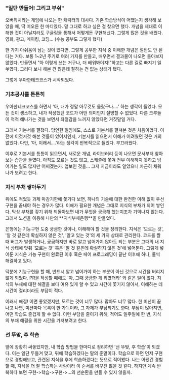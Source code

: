 ### "일단 만들어! 그리고 부숴"

오버워치라는 게임에 나오는 한 캐릭터의 대사다. 기존 학습방식이 어땠는지 생각해 보았을 때, 딱 떠오른 한 마디였다. 말 그대로 하고 싶은 걸 찾으면 했다. 개념을 제대로 이해한 것이 아닐지라도 구글링을 통해서 어떻게든 구현해냈다. 그렇게 많은 것을 배웠다. 영화, 광고, 메이킹, 코딩... (수능 공부도 그렇게 했다)

한 가지 아쉬움이 남는 것이 있다면, 그렇게 공부한 지식 중 이해한 개념은 절반도 안 된다는 거다. 보통 1~2년 주기로 여러 가지를 만들고, 배우면서 결과물이 나오면 돌아보지 않았다. 만들면서 "아 이렇게 쓰는 거구나, 더 배워봐야지!"하고는 다른 길로 빠지기 일쑤였다. 그러다 보니 해본 건 많은데 잘하는 건 없는 상태가 됐다.

그렇게 우아한테크코스가 시작되었다.

### 기초공사를 튼튼히

우아한테크코스를 하면서 '아, 내가 정말 아무것도 몰랐구나….' 하는 생각이 들었다. 모든 것이 생소하고, 내가 작성했던 코드가 어떤 의미인지 설명할 수 없었다. 다른 크루들이 척척 해나가는 것을 보면서 좌절감을 느끼지 않았다면 거짓말일 거다.

그래서 기본서를 펼쳤다. 당연한 일임에도, 스스로 기본서를 펼쳐본 것은 처음이었다. 이전에 이것저것 해본 것들이 있어서인지, 기본서를 읽으면서 이해가 어려웠던 것은 거의 없었다. 다만, '아, 이래서….'라는 생각이 반복적으로 들었다. 부끄러웠다.

이후로 기본서를 틈틈이 읽으면서, 새로운 개념, 라이브러리 등이 나오면 문서부터 찾아보는 습관을 들였다. 아직도 모르는 것도 많고, 스케줄에 쫓겨 전부 이해하지 못하고 넘어가는 일도 많지만 어쩌겠는가. 업보인 것을... 그저 지금이라도 알았으니 차근히 채워나가 보려고 한다.

### 지식 부채 쌓아두기

위에도 적었듯 과제 마감기한에 쫓기다 보면, 하나의 기술에 대한 완전한 이해 없이 우선 구현을 끝내야 하는 경우가 많다. 이해가 필요한 개념은 그대로 지식의 부채가 되어 쌓인다. 막상 부채를 갚기 위해 되돌아보면 내가 무엇을 궁금해 했는지조차 기억나지 않는다. 그래서 노션을 이용해 나만의 \*\*지식부채은행\*\*을 만들었다.

은행에는 기능구현 도중 궁금한 것이나, 이해해야 할 것을 정리한다. 지식은 '모르는 것', '알 것 같은데 확실하지 않은 것', '알고 있는 것'의 세 가지 상태로 관리한다. 코드를 짤 때 버그가 발생하거나, 궁금하지만 바로 알고 넘어가지 않아도 되는 부분은 그때의 내 지식 상태에 맞춰 '모르는 것' 혹은 '알 것 같은데 확실하지 않은 것'에 넣어둔다. 그렇게 넣어둔 지식은 기능 구현이 완료된 이후 혹은 페어 프로그래밍이 끝난 이후에 하나, 둘씩 해결하고 있다.

덕분에 기능구현을 할 때, 반드시 알고 넘어가야 하는 부분이 아닌 것으로 시간을 버리지 않게 되었다. PR을 작성할 때에도 '아, 그때 궁금한 게 뭐였더라' 와 같은 일이 없다. 지식의 부채에 대한 해결을 보다 여유 있게 할 수 있고 시간에 쫓기지 않아서, 이해하는 데 시간이 걸리더라도 부담이 적다.

이래서 해결! 이면 좋았겠지만, 모르는 것이 너무 많다. 많아도 너무 많다. 한 미션이 끝나고 나면, 미션마다 목록이 한 가득이라, 그 자체가 부담되기도 한다. 부담이 많아지면, 어떤 학습도 즐겁게 할 수 없다. 이런 부담을 줄이기 위해, 적어도 일주일에 한 번, 지식의 부채 해결을 위한 시간을 가져보려고 한다.

### 선 뚜맞, 후 학습

앞에 장황히 써놓았지만, 내 학습 방법을 한마디로 정리하면 '선 뚜맞, 후 학습'이 되겠다. 이는 일단 두들겨 맞고, 뒤에 학습하겠다는 말의 준말이다. 학습으로 하면 먼저 구현으로 경험해보고, 관련된 지식을 후에 학습하겠다는 뜻으로 적어봤다. 나는 어쨌건 경험할 때, 지식을 더 잘 학습하는 사람이라 이 순서를 바꾸진 않을 것 같다. 하지만 계속 반복하다 보면 구현->학습->구현->...의 선순환을 만들 수 있지 않을까.
